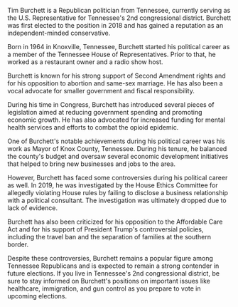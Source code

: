 Tim Burchett is a Republican politician from Tennessee, currently serving as the U.S. Representative for Tennessee's 2nd congressional district. Burchett was first elected to the position in 2018 and has gained a reputation as an independent-minded conservative.

Born in 1964 in Knoxville, Tennessee, Burchett started his political career as a member of the Tennessee House of Representatives. Prior to that, he worked as a restaurant owner and a radio show host.

Burchett is known for his strong support of Second Amendment rights and for his opposition to abortion and same-sex marriage. He has also been a vocal advocate for smaller government and fiscal responsibility.

During his time in Congress, Burchett has introduced several pieces of legislation aimed at reducing government spending and promoting economic growth. He has also advocated for increased funding for mental health services and efforts to combat the opioid epidemic.

One of Burchett's notable achievements during his political career was his work as Mayor of Knox County, Tennessee. During his tenure, he balanced the county's budget and oversaw several economic development initiatives that helped to bring new businesses and jobs to the area.

However, Burchett has faced some controversies during his political career as well. In 2019, he was investigated by the House Ethics Committee for allegedly violating House rules by failing to disclose a business relationship with a political consultant. The investigation was ultimately dropped due to lack of evidence.

Burchett has also been criticized for his opposition to the Affordable Care Act and for his support of President Trump's controversial policies, including the travel ban and the separation of families at the southern border.

Despite these controversies, Burchett remains a popular figure among Tennessee Republicans and is expected to remain a strong contender in future elections. If you live in Tennessee's 2nd congressional district, be sure to stay informed on Burchett's positions on important issues like healthcare, immigration, and gun control as you prepare to vote in upcoming elections.
